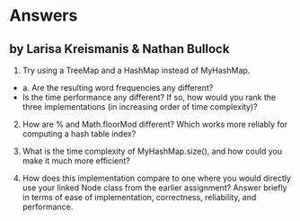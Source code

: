 # Answers
## by Larisa Kreismanis & Nathan Bullock

1. Try using a TreeMap and a HashMap instead of MyHashMap.
 - a. Are the resulting word frequencies any different?
 - Is the time performance any different? If so, how would you rank the three implementations (in increasing order of time complexity)?

2. How are % and Math.floorMod different? Which works more reliably for computing a hash table index?

3. What is the time complexity of MyHashMap.size(), and how could you make it much more efficient?

4. How does this implementation compare to one where you would directly use your linked Node class from the earlier assignment? Answer briefly in terms of ease of implementation, correctness, reliability, and performance.

